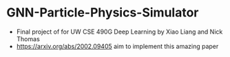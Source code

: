 # GNN-Particle-Physics-Simulator

- Final project of for UW CSE 490G Deep Learning by Xiao Liang and Nick Thomas
- https://arxiv.org/abs/2002.09405 aim to implement this amazing paper
